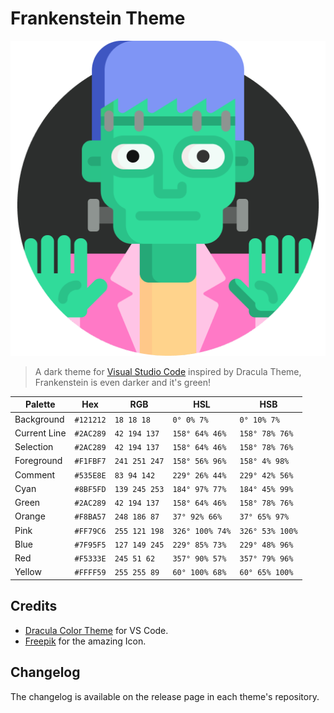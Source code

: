 # Frankenstein Theme

![Frankenstein's Monster](https://raw.githubusercontent.com/synxty/frankenstein/master/visual-studio-code/icon.png)

> A dark theme for [Visual Studio Code](https://code.visualstudio.com/) inspired by Dracula Theme, Frankenstein is even darker and it's green!

| Palette      | Hex       | RGB           | HSL             | HSB             |
| ------------ | --------- | ------------- | --------------- | --------------- |
| Background   | `#121212` | `18 18 18`    | `0° 0% 7%`      | `0° 10% 7%`     |
| Current Line | `#2AC289` | `42 194 137`  | `158° 64% 46%`  | `158° 78% 76%`  |
| Selection    | `#2AC289` | `42 194 137`  | `158° 64% 46%`  | `158° 78% 76%`  |
| Foreground   | `#F1FBF7` | `241 251 247` | `158° 56% 96%`  | `158° 4% 98%`   |
| Comment      | `#535E8E` | `83 94 142`   | `229° 26% 44%`  | `229° 42% 56%`  |
| Cyan         | `#8BF5FD` | `139 245 253` | `184° 97% 77%`  | `184° 45% 99%`  |
| Green        | `#2AC289` | `42 194 137`  | `158° 64% 46%`  | `158° 78% 76%`  |
| Orange       | `#F8BA57` | `248 186 87`  | `37° 92% 66%`   | `37° 65% 97%`   |
| Pink         | `#FF79C6` | `255 121 198` | `326° 100% 74%` | `326° 53% 100%` |
| Blue         | `#7F95F5` | `127 149 245` | `229° 85% 73%`  | `229° 48% 96%`  |
| Red          | `#F5333E` | `245 51 62`   | `357° 90% 57%`  | `357° 79% 96%`  |
| Yellow       | `#FFFF59` | `255 255 89`  | `60° 100% 68%`  | `60° 65% 100%`  |

## Credits

* [Dracula Color Theme](https://draculatheme.com/visual-studio-code) for VS Code.
* [Freepik](https://www.flaticon.com/br/autores/freepik) for the amazing Icon.

## Changelog

The changelog is available on the release page in each theme's repository.